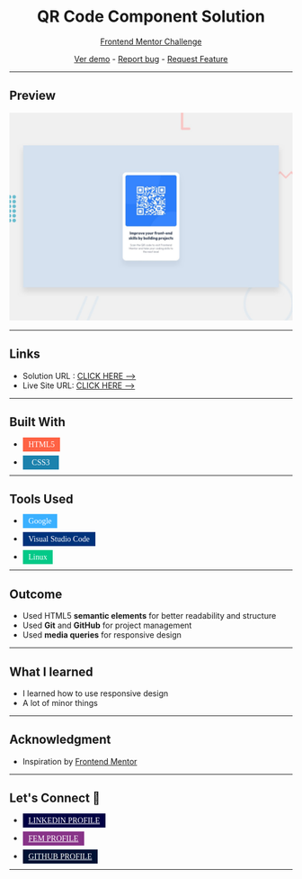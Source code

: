 # <h1 align="center"> QR Code Component Solution</h1>

<p align="center">
  <a href="https://www.frontendmentor.io/challenges/qr-code-component-iux_sIO_H">Frontend Mentor Challenge
</a>
</p>

<p align="center">
  <a href="https://johanxxz.github.io/FrontendMentor/QR%20code%20component/index.html">Ver demo</a> -
  <a href="https://github.com/JohanXxz/JohanXxz.github.io/issues">Report bug</a> -
  <a href="https://github.com/JohanXxz/JohanXxz.github.io/issues">Request Feature</a>
</p>

---

## Preview

![IMAGEN](design/desktop-preview.jpg)

---
## Links
* Solution URL : [CLICK HERE -->](https://www.frontendmentor.io/solutions/qr-code-component-7TDRoarxyH)
* Live Site URL: [CLICK HERE -->](https://johanxxz.github.io/FrontendMentor/QR%20code%20component/index.html)

---

## Built With 

* <a style="background: #FE6244 ; color: white;  padding: 5px 10px; font-family: cursive;">HTML5</a>

* <a style="background: #1C82AD; color: white; padding: 5px 16px; font-family: cursive;">CSS3</a>

---
## Tools Used

* <a style="background: #3AB0FF ; color: white;  padding: 5px 10px; font-family: cursive;">Google</a>

* <a style="background: #00337C ; color: white;  padding: 5px 10px; font-family: cursive;">Visual Studio Code</a>
* <a style="background: #03C988 ; color: white;  padding: 5px 10px; font-family: cursive;">Linux</a>

---

## Outcome

* Used HTML5 **semantic elements** for better readability and structure
* Used **Git** and **GitHub** for project management
* Used **media queries** for responsive design
---

## What I learned

* I learned how to use responsive design
* A lot of minor things

---

## Acknowledgment

* Inspiration by [Frontend Mentor](https://www.frontendmentor.io/challenges)

---

## Let's Connect 👋

* <a href="https://www.linkedin.com/in/ariizz-loopnuds-0336ba257/"  target="blank" style="background: #004 ; color: white;  padding: 5px 10px; font-family: cursive;">LINKEDIN PROFILE</a>

* <a href="https://www.frontendmentor.io/profile/JohanXxz"  target="blank" style="background: #838 ; color: white;  padding: 5px 10px; font-family: cursive;">FEM PROFILE</a>

* <a href="https://github.com/JohanXxz" target="blank" style="background: #013 ; color: white;  padding: 5px 10px; font-family: cursive;">GITHUB PROFILE </a>
---


